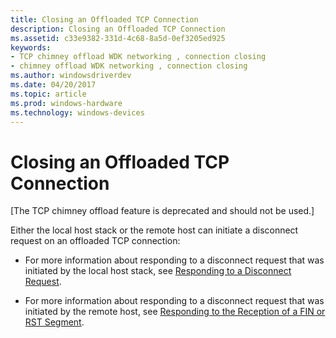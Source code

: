 ```yaml
---
title: Closing an Offloaded TCP Connection
description: Closing an Offloaded TCP Connection
ms.assetid: c33e9382-331d-4c68-8a5d-0ef3205ed925
keywords:
- TCP chimney offload WDK networking , connection closing
- chimney offload WDK networking , connection closing
ms.author: windowsdriverdev
ms.date: 04/20/2017
ms.topic: article
ms.prod: windows-hardware
ms.technology: windows-devices
---
```


# Closing an Offloaded TCP Connection


\[The TCP chimney offload feature is deprecated and should not be used.\]

Either the local host stack or the remote host can initiate a disconnect request on an offloaded TCP connection:

-   For more information about responding to a disconnect request that was initiated by the local host stack, see [Responding to a Disconnect Request](responding-to-a-disconnect-request.md).

-   For more information about responding to a disconnect request that was initiated by the remote host, see [Responding to the Reception of a FIN or RST Segment](responding-to-the-reception-of-a-fin-or-rst-segment.md).

 

 





